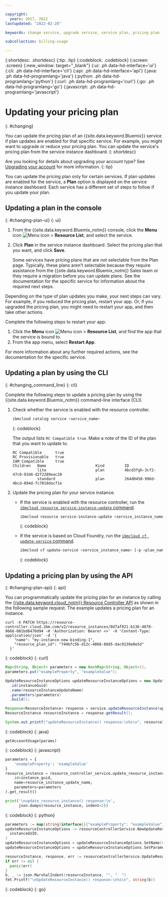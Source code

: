 ```yaml
---

copyright:
  years: 2017, 2022
lastupdated: "2022-02-28"

keywords: change service, upgrade service, service plan, pricing plan

subcollection: billing-usage

---
```


{:shortdesc: .shortdesc}
{:tip: .tip}
{:codeblock: .codeblock}
{:screen: .screen}
{:new_window: target="_blank"}
{:ui: .ph data-hd-interface='ui'}
{:cli: .ph data-hd-interface='cli'}
{:api: .ph data-hd-interface='api'}
{:java: .ph data-hd-programlang='java'}
{:python: .ph data-hd-programlang='python'}
{:curl: .ph data-hd-programlang='curl'}
{:go: .ph data-hd-programlang='go'}
{:javascript: .ph data-hd-programlang='javascript'}

# Updating your pricing plan
{: #changing}

You can update the pricing plan of an {{site.data.keyword.Bluemix}} service if plan updates are enabled for that specific service. For example, you might want to upgrade or reduce your pricing plan. You can update the service's pricing plan from the service instance dashboard.
{: shortdesc}

Are you looking for details about upgrading your account type? See [Upgrading your account](/docs/account?topic=account-upgrading-account) for more information.
{: tip}

You can update the pricing plan only for certain services. If plan updates are enabled for the service, a **Plan** option is displayed on the service instance dashboard. Each service has a different set of steps to follow if you update your plan.

## Updating a plan in the console 
{: #changing-plan-ui}
{: ui}

1. From the {{site.data.keyword.Bluemix_notm}} console, click the **Menu** icon ![Menu icon](../icons/icon_hamburger.svg "Menu") > **Resource List**, and select the service. 
1. Click **Plan** in the service instance dashboard. Select the pricing plan that you want, and click **Save**.

    Some services have pricing plans that are not selectable from the Plan page. Typically, these plans aren't selectable because they require assistance from the {{site.data.keyword.Bluemix_notm}} Sales team or they require a migration before you can update plans. See the documentation for the specific service for information about the required next steps.

Depending on the type of plan updates you make, your next steps can vary. For example, if you reduced the pricing plan, restart your app. Or, if you upgraded the pricing plan, you might need to restart your app, and then take other actions.
  
Complete the following steps to restart your app:

1. Click the **Menu** icon ![Menu icon](../icons/icon_hamburger.svg "Menu") > **Resource List**, and find the app that the service is bound to. 
1. From the app menu, select **Restart App**.

For more information about any further required actions, see the documentation for the specific service.

## Updating a plan by using the CLI
{: #changing_command_line}
{: cli}

Complete the following steps to update a pricing plan by using the {{site.data.keyword.Bluemix_notm}} command-line interface (CLI).

1. Check whether the service is enabled with the resource controller.

   ```bash
   ibmcloud catalog service <service_name>
   ```
   {: codeblock}

   The output lists `RC Compatible true`. Make a note of the ID of the plan that you want to update to.

   ```text
   RC Compatible      true
   RC Provisionable   true
   IAM Compatible     true
   Children   Name                      Kind         ID
              lite                      plan         4bcd3fgh-3cf2-47c0-93d4-d2f2289eac28
              standard                  plan         264d0450-996d-4bcd-894d-fc7018dacf1e
    ```

1. Update the pricing plan for your service instance.

   - If the service is enabled with the resource controller, run the [`ibmcloud resource service-instance-update` command](/docs/cli?topic=cli-ibmcloud_commands_resource#ibmcloud_resource_service_instance_update).

     ```bash
     ibmcloud resource service-instance-update <service_instance_name> --service-plan-id <plan_id>
     ```
     {: codeblock}

   - If the service is based on Cloud Foundry, run the [`ibmcloud cf update-service` command](/docs/cli?topic=cli-ibmcloud_commands_services#ibmcloud_service_update).

     ```bash
     ibmcloud cf update-service <service_instance_name> [-p <plan_name>]
     ```
     {: codeblock}

## Updating a pricing plan by using the API
{: #changing-plan-api}
{: api}

You can programmatically update the pricing plan for an instance by calling the [{{site.data.keyword.cloud_notm}} Resource Controller API](/apidocs/resource-controller/resource-controller#update-resource-instance) as shown in the following sample request. The example updates a pricing plan for an instance. 

```curl
curl -X PATCH https://resource-controller.cloud.ibm.com/v2/resource_instances/8d7af921-b136-4078-9666-081bd8470d94 -H 'Authorization: Bearer <>' -H 'Content-Type: application/json' -d '{
    "name": "my-instance-new-binding-1",
    "resource_plan_id": "744bfc56-d12c-4866-88d5-dac9139e0e5d"
  }'
```
{: codeblock}
{: curl}

```java
Map<String, Object> parameters = new HashMap<String, Object>();
parameters.put("exampleProperty", "exampleValue");

UpdateResourceInstanceOptions updateResourceInstanceOptions = new UpdateResourceInstanceOptions.Builder()
  .id(instanceGuid)
  .name(resourceInstanceUpdateName)
  .parameters(parameters)
  .build();

Response<ResourceInstance> response = service.updateResourceInstance(updateResourceInstanceOptions).execute();
ResourceInstance resourceInstance = response.getResult();

System.out.printf("updateResourceInstance() response:\n%s\n", resourceInstance.toString());
```
{: codeblock}
{: java}

```
getAccountUsage(params)
```
{: codeblock}
{: javascript}

```python
parameters = {
    'exampleProperty': 'exampleValue'
}
resource_instance = resource_controller_service.update_resource_instance(
    id=instance_guid,
    name=resource_instance_update_name,
    parameters=parameters
).get_result()

print('\nupdate_resource_instance() response:\n',
      json.dumps(resource_instance, indent=2))
```
{: codeblock}
{: python}

```go
parameters := map[string]interface{}{"exampleProperty": "exampleValue"}
updateResourceInstanceOptions := resourceControllerService.NewUpdateResourceInstanceOptions(
  instanceGUID,
)
updateResourceInstanceOptions = updateResourceInstanceOptions.SetName(resourceInstanceUpdateName)
updateResourceInstanceOptions = updateResourceInstanceOptions.SetParameters(parameters)

resourceInstance, response, err := resourceControllerService.UpdateResourceInstance(updateResourceInstanceOptions)
if err != nil {
  panic(err)
}
b, _ := json.MarshalIndent(resourceInstance, "", "  ")
fmt.Printf("\nUpdateResourceInstance() response:\n%s\n", string(b))
```
{: codeblock}
{: go}



